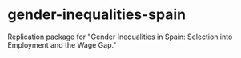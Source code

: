 # gender-inequalities-spain
Replication package for "Gender Inequalities in Spain: Selection into Employment and the Wage Gap."
